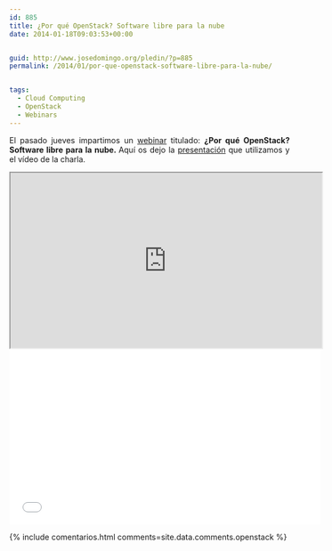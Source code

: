 ```yaml
---
id: 885
title: ¿Por qué OpenStack? Software libre para la nube
date: 2014-01-18T09:03:53+00:00


guid: http://www.josedomingo.org/pledin/?p=885
permalink: /2014/01/por-que-openstack-software-libre-para-la-nube/


tags:
  - Cloud Computing
  - OpenStack
  - Webinars
---
```

<p style="text-align: justify;">
  El pasado jueves impartimos un <a href="http://www.josedomingo.org/pledin/2014/01/openwebinars-por-que-openstack-software-libre-para-la-nube/">webinar</a> titulado: <strong>¿Por qué OpenStack? Software libre para la nube. </strong>Aquí os dejo la <a href="https://josedom24.github.io/openwebinars_openstack/#/">presentación</a> que utilizamos y el vídeo de la charla.
</p>

<iframe src="https://josedom24.github.io/openwebinars_openstack/#/" height="315" width="560"></iframe> 
<iframe src="www.youtube.com/embed/3m5LeyI7Bss" height="315" width="560" allowfullscreen="" frameborder="0"></iframe>


{% include comentarios.html comments=site.data.comments.openstack %}

